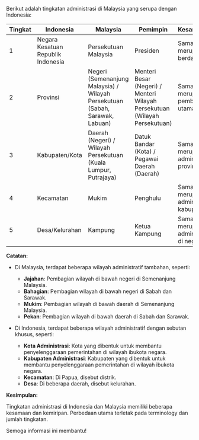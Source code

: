 Berikut adalah tingkatan administrasi di Malaysia yang serupa dengan Indonesia:

| **Tingkat** | **Indonesia**                      | **Malaysia**                                                                 | **Pemimpin**                                                               | **Kesamaan/Kemiripan**                                               |
| ----------- | ---------------------------------- | ---------------------------------------------------------------------------- | -------------------------------------------------------------------------- | -------------------------------------------------------------------- |
| 1           | Negara Kesatuan Republik Indonesia | Persekutuan Malaysia                                                         | Presiden                                                                   | Sama-sama merupakan negara berdaulat.                                |
| 2           | Provinsi                           | Negeri (Semenanjung Malaysia) / Wilayah Persekutuan (Sabah, Sarawak, Labuan) | Menteri Besar (Negeri) / Menteri Wilayah Persekutuan (Wilayah Persekutuan) | Sama-sama merupakan pembagian wilayah utama negara.                  |
| 3           | Kabupaten/Kota                     | Daerah (Negeri) / Wilayah Persekutuan (Kuala Lumpur, Putrajaya)              | Datuk Bandar (Kota) / Pegawai Daerah (Daerah)                              | Sama-sama merupakan wilayah administratif di bawah provinsi/negeri.  |
| 4           | Kecamatan                          | Mukim                                                                        | Penghulu                                                                   | Sama-sama merupakan wilayah administratif di bawah kabupaten/daerah. |
| 5           | Desa/Kelurahan                     | Kampung                                                                      | Ketua Kampung                                                              | Sama-sama merupakan wilayah administratif terkecil di negara.        |

**Catatan:**

* Di Malaysia, terdapat beberapa wilayah administratif tambahan, seperti:
    * **Jajahan**: Pembagian wilayah di bawah negeri di Semenanjung Malaysia.
    * **Bahagian**: Pembagian wilayah di bawah negeri di Sabah dan Sarawak.
    * **Mukim**: Pembagian wilayah di bawah daerah di Semenanjung Malaysia.
    * **Pekan**: Pembagian wilayah di bawah daerah di Sabah dan Sarawak.

* Di Indonesia, terdapat beberapa wilayah administratif dengan sebutan khusus, seperti:
    * **Kota Administrasi**: Kota yang dibentuk untuk membantu penyelenggaraan pemerintahan di wilayah ibukota negara.
    * **Kabupaten Administrasi**: Kabupaten yang dibentuk untuk membantu penyelenggaraan pemerintahan di wilayah ibukota negara.
    * **Kecamatan**: Di Papua, disebut distrik.
    * **Desa**: Di beberapa daerah, disebut kelurahan.

**Kesimpulan:**

Tingkatan administrasi di Indonesia dan Malaysia memiliki beberapa kesamaan dan kemiripan. Perbedaan utama terletak pada terminology dan jumlah tingkatan. 

Semoga informasi ini membantu!
